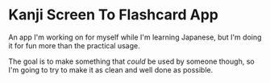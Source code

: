 # Kanji Screen To Flashcard App

An app I'm working on for myself while I'm learning Japanese, but I'm doing it for fun more than the practical usage.

The goal is to make something that *could* be used by someone though, so I'm going to try to make it as clean and well done as possible.
